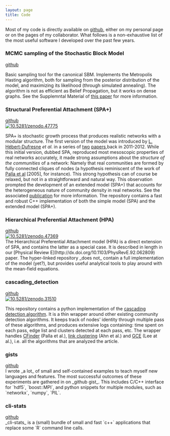```yaml
---
layout: page
title: Code
---
```


Most of my code is directly available on [github](https://github.com/jg-you/), either on my personal page or on the pages of my collaborator.
What follows is a non-exhaustive list of the most useful software I developed over the past few years.



<div class="end-of-post"></div>

### MCMC sampling of the Stochastic Block Model

<div class="code-links">
<a href="https://github.com/jg-you/sbm_canonical_mcmc/"><i class="fa fa-github fa-2x" 
aria-hidden="true"></i> github</a><br/>
</div>

Basic sampling tool for the canonical SBM. Implements the Metropolis Hasting algorithm, both for sampling from the 
posterior distribution of the model, and maximizing its likelihood (through simulated annealing).
The algorithm is not as efficient as Belief Propagation, but it works on dense graphs.
See the Supplemntal Material of [this paper](https://arxiv.org/abs/1701.00062) for more information.

### Structural Preferential Attachment (SPA+)

<div class="code-links">
<a href="https://github.com/spa-networks/spa/"><i class="fa fa-github fa-2x" aria-hidden="true"></i> github</a><br/>
<a href="http://dx.doi.org/10.5281/zenodo.47775"><img src="https://zenodo.org/badge/doi/10.5281/zenodo.47775.svg" alt="10.5281/zenodo.47775"></a>
</div>


SPA+ is stochastic growth process that produces realistic networks with a modular structure.
The first version of the model was introduced by [L. Hébert-Dufresne](http://laurenthebertdufresne.github.io/) _et al._ in a series of [two](http://arxiv.org/abs/1105.5980) [papers](http://arxiv.org/abs/1109.0034),back in 2011-2012.
While this initial version, dubbed SPA, reproduced most mesoscopic properties of real networks accurately, it made strong assumptions about the _structure of the communities_ of a network: Namely that real communities are formed by fully connected cliques of nodes (a hypothesis reminiscent of the work of [Palla et al](http://arxiv.org/abs/physics.soc-ph/0506133) [2005], for instance).
This strong hypothesis can of course be relaxed, but not in a straightforward and natural way.
This observation prompted the development of an extended model (SPA+) that accounts for the heterogeneous nature of community density in real networks.
See the associated  [publication](http://dx.doi.org/10.1103/PhysRevE.94.022317) for more information.
The repository contains a fast and robust C++ implementation of both the simple model (SPA) and the extended model (SPA+).


<div class="end-of-post"></div>
          
### Hierarchical Preferential Attachment (HPA)
<div class="code-links">
<a href="https://github.com/spa-networks/hpa/"><i class="fa fa-github fa-2x" aria-hidden="true"></i> github</a><br/>
<a href="http://dx.doi.org/10.5281/zenodo.47369"><img src="https://zenodo.org/badge/doi/10.5281/zenodo.47369.svg" alt="10.5281/zenodo.47369"></a>
</div>
The Hierarchical Preferential Attachment model (HPA) is a direct extension of SPA, and contains the latter as a special case. 
It is described in length in our [Physical Review E](http://dx.doi.org/10.1103/PhysRevE.92.062809) paper.
The hyper-linked repository _does not_ contain a full implementation of the model (yet?), but provides useful analytical tools to play around with the mean-field equations.

<div class="end-of-post"></div>
          
### cascading_detection

<div class="code-links">
<a href="https://github.com/jg-you/cascading_detection"><i class="fa fa-github fa-2x" aria-hidden="true"></i> github</a><br/>
<a href="http://dx.doi.org/10.5281/zenodo.31510" ><img src="https://zenodo.org/badge/doi/10.5281/zenodo.31510.svg" alt="10.5281/zenodo.31510"></a>
</div>

This repository contains a python implementation of the [cascading detection algorithm](http://journals.plos.org/plosone/article?id=10.1371/journal.pone.0140133).
It is a thin wrapper around other existing community detection algorithms.
It keeps track of nodes' identity through multiple pass of these algorithms, and produces extensive logs containing: time spent on each pass, edge list and clusters detected at each pass, etc.
The wrapper handles [CFinder](http://www.cfinder.org/) (Palla et al.), [link clustering](https://github.com/bagrow/linkcomm) (Ahn et al.) and [GCE](https://sites.google.com/site/greedycliqueexpansion/) (Lee at al.), i.e. all the algorithms that are analyzed the article.

<div class="end-of-post"></div>
          
### gists
<div class="code-links">
<a href="https://gist.github.com/jg-you"><i class="fa fa-github fa-2x" aria-hidden="true"></i> github</a>
</div>
I wrote _a lot_ of small and self-contained examples to teach myself new languages and features.
The most successful outcomes of these experiments are gathered in on _github gist_.
This includes C/C++ interface for `hdf5`, `boost::MPI`, and python snippets for multiple modules, such as `networkx`,  `numpy`, `PIL`.
      
<div class="end-of-post"></div>
          
### cli-stats
<div class="code-links">
<a href="https://github.com/jg-you/cli-stats"><i class="fa fa-github fa-2x" aria-hidden="true"></i> github</a>
</div>
_cli-stats_ is a (small) bundle of small and fast `c++` applications that replace some `R` command line calls. 
